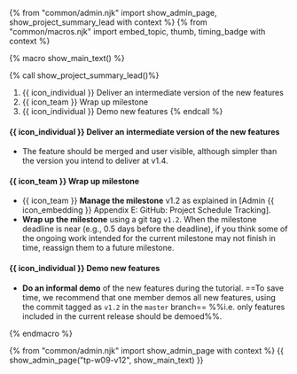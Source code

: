 {% from "common/admin.njk" import show_admin_page, show_project_summary_lead with context %}
{% from "common/macros.njk" import embed_topic, thumb, timing_badge with context %}

{% macro show_main_text() %}
<div id="main">

{% call show_project_summary_lead()%}
1. {{ icon_individual }} Deliver an intermediate version of the new features
1. {{ icon_team }} Wrap up milestone
1. {{ icon_individual }} Demo new features
{% endcall %}

<div id="body">

#### {{ icon_individual }} Deliver an intermediate version of the new features

* The feature should be merged and user visible, although simpler than the version you intend to deliver at v1.4.

#### {{ icon_team }} Wrap up milestone

* {{ icon_team }} **Manage the milestone** v1.2 as explained in <trigger trigger="click" for="modal:v12-projectTracking">[Admin {{ icon_embedding }} Appendix E: GitHub: Project Schedule Tracking]</trigger>.
* **Wrap up the milestone** using a git tag `v1.2`. When the milestone deadline is near (e.g., 0.5 days before the deadline), if you think some of the ongoing work intended for the current milestone may not finish in time, reassign them to a future milestone.

<modal large title="Appendix E: Using GitHub →" id="modal:v12-projectTracking">
  <include src="appendixE-gitHub.md#tp-schedule-tracking"/>
</modal>

<div id="demo">

#### {{ icon_individual }} Demo new features

* **Do an informal demo** of the new features during the tutorial. ==To save time, we recommend that one member demos all new features, using the commit tagged as `v1.2` in the `master` branch== %%i.e. only features included in the current release should be demoed%%.
</div>

</div>
</div>
{% endmacro %}

{% from "common/admin.njk" import show_admin_page with context %}
{{ show_admin_page("tp-w09-v12", show_main_text) }}